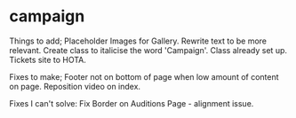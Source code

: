 # campaign

Things to add;
Placeholder Images for Gallery.
Rewrite text to be more relevant.
Create class to italicise the word 'Campaign'. Class already set up.
Tickets site to HOTA.


Fixes to make;
Footer not on bottom of page when low amount of content on page.
Reposition video on index.

Fixes I can't solve:
Fix Border on Auditions Page - alignment issue.

